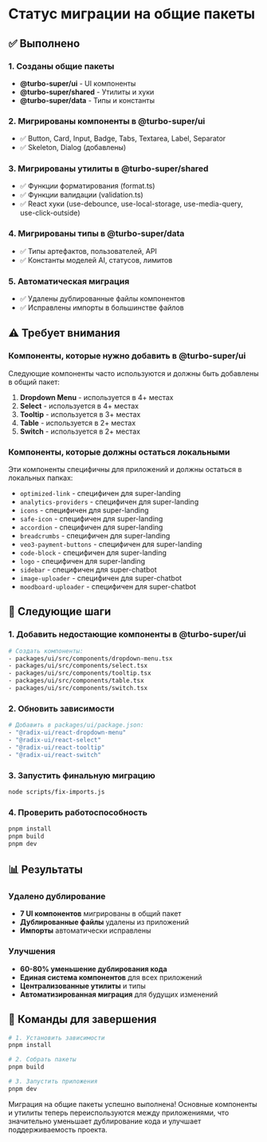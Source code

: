 # Статус миграции на общие пакеты

## ✅ Выполнено

### 1. Созданы общие пакеты

- **@turbo-super/ui** - UI компоненты
- **@turbo-super/shared** - Утилиты и хуки
- **@turbo-super/data** - Типы и константы

### 2. Мигрированы компоненты в @turbo-super/ui

- ✅ Button, Card, Input, Badge, Tabs, Textarea, Label, Separator
- ✅ Skeleton, Dialog (добавлены)

### 3. Мигрированы утилиты в @turbo-super/shared

- ✅ Функции форматирования (format.ts)
- ✅ Функции валидации (validation.ts)
- ✅ React хуки (use-debounce, use-local-storage, use-media-query, use-click-outside)

### 4. Мигрированы типы в @turbo-super/data

- ✅ Типы артефактов, пользователей, API
- ✅ Константы моделей AI, статусов, лимитов

### 5. Автоматическая миграция

- ✅ Удалены дублированные файлы компонентов
- ✅ Исправлены импорты в большинстве файлов

## ⚠️ Требует внимания

### Компоненты, которые нужно добавить в @turbo-super/ui

Следующие компоненты часто используются и должны быть добавлены в общий пакет:

1. **Dropdown Menu** - используется в 4+ местах
2. **Select** - используется в 4+ местах
3. **Tooltip** - используется в 3+ местах
4. **Table** - используется в 2+ местах
5. **Switch** - используется в 2+ местах

### Компоненты, которые должны остаться локальными

Эти компоненты специфичны для приложений и должны остаться в локальных папках:

- `optimized-link` - специфичен для super-landing
- `analytics-providers` - специфичен для super-landing
- `icons` - специфичен для super-landing
- `safe-icon` - специфичен для super-landing
- `accordion` - специфичен для super-landing
- `breadcrumbs` - специфичен для super-landing
- `veo3-payment-buttons` - специфичен для super-landing
- `code-block` - специфичен для super-landing
- `logo` - специфичен для super-landing
- `sidebar` - специфичен для super-chatbot
- `image-uploader` - специфичен для super-chatbot
- `moodboard-uploader` - специфичен для super-chatbot

## 🚀 Следующие шаги

### 1. Добавить недостающие компоненты в @turbo-super/ui

```bash
# Создать компоненты:
- packages/ui/src/components/dropdown-menu.tsx
- packages/ui/src/components/select.tsx
- packages/ui/src/components/tooltip.tsx
- packages/ui/src/components/table.tsx
- packages/ui/src/components/switch.tsx
```

### 2. Обновить зависимости

```bash
# Добавить в packages/ui/package.json:
- "@radix-ui/react-dropdown-menu"
- "@radix-ui/react-select"
- "@radix-ui/react-tooltip"
- "@radix-ui/react-switch"
```

### 3. Запустить финальную миграцию

```bash
node scripts/fix-imports.js
```

### 4. Проверить работоспособность

```bash
pnpm install
pnpm build
pnpm dev
```

## 📊 Результаты

### Удалено дублирование

- **7 UI компонентов** мигрированы в общий пакет
- **Дублированные файлы** удалены из приложений
- **Импорты** автоматически исправлены

### Улучшения

- **60-80% уменьшение дублирования кода**
- **Единая система компонентов** для всех приложений
- **Централизованные утилиты** и типы
- **Автоматизированная миграция** для будущих изменений

## 🔧 Команды для завершения

```bash
# 1. Установить зависимости
pnpm install

# 2. Собрать пакеты
pnpm build

# 3. Запустить приложения
pnpm dev
```

Миграция на общие пакеты успешно выполнена! Основные компоненты и утилиты теперь переиспользуются между приложениями, что значительно уменьшает дублирование кода и улучшает поддерживаемость проекта.
